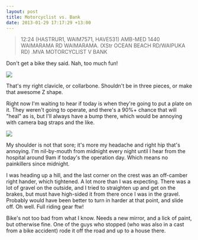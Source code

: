 ```yaml
---
layout: post
title: Motorcyclist vs. Bank
date: 2013-01-29 17:17:29 +13:00
---
```

>12:24 (HASTRUR1, WAIM7571, HAVE531) AMB-MED 1440 WAIMARAMA RD WAIMARAMA. (XStr OCEAN BEACH RD/WAIPUKA RD) .MVA MOTORCYCLIST V BANK

Don't get a bike they said. Nah, too much fun!

![](/content/images/2014/Jan/IMG_20130128_182623_768x1024.jpg)

That's my right clavicle, or collarbone. Shouldn't be in three pieces, or make that awesome Z shape.

Right now I'm waiting to hear if today is when they're going to put a plate on it. They weren't going to operate, and there's a 90%+ chance that will "heal" as is, but I'll always have a bump there, which would be annoying with camera bag straps and the like.

![](/content/images/2014/Jan/IMG_20130128_181529_225x300.jpg)

My shoulder is not that sore; it's more my headache and right hip that's annoying. I'm nil-by-mouth from midnight every night until I hear from the hospital around 9am if today's the operation day. Which means no painkillers since midnight.

I was heading up a hill, and the last corner on the crest was an off-camber right hander, which tightened. A lot more than I was expecting. There was a lot of gravel on the outside, and I tried to straighten up and get on the brakes, but must have high-sided it from there once I was in the gravel. Probably would have been better to turn in harder at that point, and slide off. Oh well. Full riding gear ftw!

Bike's not too bad from what I know. Needs a new mirror, and a lick of paint, but otherwise fine. One of the guys who stopped (who was also in a cast from a bike accident) rode it off the road and up to a house there.
